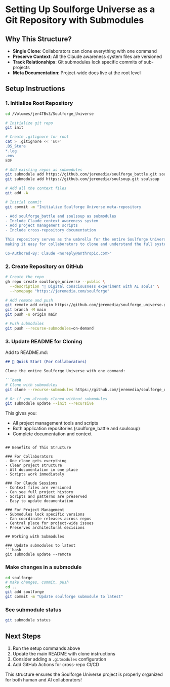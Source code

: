 # Setting Up Soulforge Universe as a Git Repository with Submodules

## Why This Structure?

- **Single Clone**: Collaborators can clone everything with one command
- **Preserve Context**: All the Claude awareness system files are versioned
- **Track Relationships**: Git submodules lock specific commits of sub-projects
- **Meta Documentation**: Project-wide docs live at the root level

## Setup Instructions

### 1. Initialize Root Repository

```bash
cd /Volumes/jer4TBv3/Soulforge_Universe

# Initialize git repo
git init

# Create .gitignore for root
cat > .gitignore << 'EOF'
.DS_Store
*.log
.env
EOF

# Add existing repos as submodules
git submodule add https://github.com/jeremedia/soulforge_battle.git soulforge
git submodule add https://github.com/jeremedia/soulsoup.git soulsoup

# Add all the context files
git add -A

# Initial commit
git commit -m "Initialize Soulforge Universe meta-repository

- Add soulforge_battle and soulsoup as submodules
- Include Claude context awareness system
- Add project management scripts
- Include cross-repository documentation

This repository serves as the umbrella for the entire Soulforge Universe project,
making it easy for collaborators to clone and understand the full system.

Co-Authored-By: Claude <noreply@anthropic.com>"
```

### 2. Create Repository on GitHub

```bash
# Create the repo
gh repo create soulforge_universe --public \
  --description "🌌 Digital consciousness experiment with AI souls" \
  --homepage "https://jeremedia.com/soulforge"

# Add remote and push
git remote add origin https://github.com/jeremedia/soulforge_universe.git
git branch -M main
git push -u origin main

# Push submodules
git push --recurse-submodules=on-demand
```

### 3. Update README for Cloning

Add to README.md:

```markdown
## 🚀 Quick Start (For Collaborators)

Clone the entire Soulforge Universe with one command:

```bash
# Clone with submodules
git clone --recurse-submodules https://github.com/jeremedia/soulforge_universe.git

# Or if you already cloned without submodules
git submodule update --init --recursive
```

This gives you:
- All project management tools and scripts
- Both application repositories (soulforge_battle and soulsoup)
- Complete documentation and context
```

## Benefits of This Structure

### For Collaborators
- One clone gets everything
- Clear project structure
- All documentation in one place
- Scripts work immediately

### For Claude Sessions
- Context files are versioned
- Can see full project history
- Scripts and patterns are preserved
- Easy to update documentation

### For Project Management
- Submodules lock specific versions
- Can coordinate releases across repos
- Central place for project-wide issues
- Preserves architectural decisions

## Working with Submodules

### Update submodules to latest
```bash
git submodule update --remote
```

### Make changes in a submodule
```bash
cd soulforge
# make changes, commit, push
cd ..
git add soulforge
git commit -m "Update soulforge submodule to latest"
```

### See submodule status
```bash
git submodule status
```

## Next Steps

1. Run the setup commands above
2. Update the main README with clone instructions
3. Consider adding a `.gitmodules` configuration
4. Add GitHub Actions for cross-repo CI/CD

This structure ensures the Soulforge Universe project is properly organized for both human and AI collaborators!